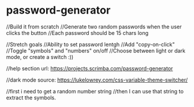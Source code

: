 # password-generator
 
//Build it from scratch
//Generate two random passwords when the user clicks the button
//Each password should be 15 chars long


//Stretch goals
//Ability to set password lentgh
//Add "copy-on-click"
//Toggle "symbols" and "numbers" on/off
//Choose between light or dark mode, or create a switch :))

//help section url: https://projects.scrimba.com/password-generator

//dark mode source: https://lukelowrey.com/css-variable-theme-switcher/



//first i need to get a random number string
//then I can use that string to extract the symbols. 
